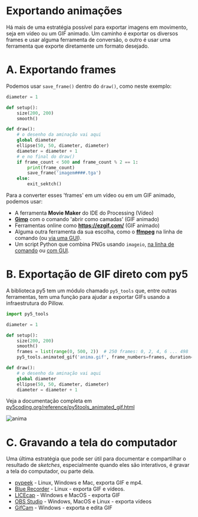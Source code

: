 # Exportando animações

Há mais de uma estratégia possível para exportar imagens em movimento, seja em vídeo ou um GIF animado. Um caminho é exportar os diversos frames e usar alguma ferramenta de conversão, o outro é usar uma ferramenta que exporte diretamente um formato desejado.


# A. Exportando frames

Podemos usar `save_frame()` dentro do `draw()`, como neste exemplo:

```python
diameter = 1

def setup():
    size(200, 200)
    smooth()

def draw():
    # o desenho da aminação vai aqui
    global diameter
    ellipse(50, 50, diameter, diameter)
    diameter = diameter + 1
    # e no final do draw()
    if frame_count < 500 and frame_count % 2 == 1:
        print(frame_count)
        save_frame('imagem####.tga')
    else:
        exit_sektch()
```
Para a converter esses 'frames' em um vídeo ou em um GIF animado, podemos usar:
- A ferramenta **Movie Maker** do IDE do Processing (Vídeo)
- [**Gimp**](https://gimp.org) com o comando 'abrir como camadas' (GIF animado)
- Ferramentas online como **https://ezgif.com/** (GIF animado)
- Alguma outra ferramenta da sua escolha, como o [**ffmpeg**](http//www.ffmpeg.org) na linha de comando (ou [via uma GUI](https://github.com/amiaopensource/ffmpeg-amia-wiki/wiki/3%29-Graphical-User-Interface-Applications-using-FFmpeg)).
- Um script Python que combina PNGs usando `imageio`, [na linha de comando](https://github.com/villares/sketch-a-day/blob/main/admin_scripts/pngs_to_gif.py) ou [com GUI](https://github.com/villares/sketch-a-day/blob/main/admin_scripts/pngs_to_gif_gui.py).

# B. Exportação de GIF direto com py5

A biblioteca py5 tem um módulo chamado `py5_tools` que, entre outras ferramentas, tem uma função para ajudar a exportar GIFs usando a infraestrutura do Pillow. 

```python
import py5_tools

diameter = 1

def setup():
    size(200, 200)
    smooth()
    frames = list(range(0, 500, 2))  # 250 frames: 0, 2, 4, 6 ... 498
    py5_tools.animated_gif('anima.gif', frame_numbers=frames, duration=0.1)

def draw():
    # o desenho da aminação vai aqui
    global diameter
    ellipse(50, 50, diameter, diameter)
    diameter = diameter + 1
```

Veja a documentação completa em [py5coding.org/reference/py5tools_animated_gif.html](https://py5coding.org/reference/py5tools_animated_gif.html)

![anima](https://github.com/villares/material-aulas/assets/3694604/7ff938cf-37f8-474a-998f-47a60f016677)

# C. Gravando a tela do computador

Uma última estratégia que pode ser útil para documentar e compartilhar o resultado de *sketches*, especialmente quando eles são interativos, é gravar a tela do computador, ou parte dela.

- [pypeek](https://github.com/firatkiral/pypeek) - Linux, Windows e Mac, exporta GIF e mp4.
- [Blue Recorder](https://github.com/xlmnxp/blue-recorder) - Linux - exporta GIF e vídeos.
- [LICEcap](https://www.cockos.com/licecap) - Windows e MacOS - exporta GIF
- [OBS Studio](https://obsproject.com) - Windows, MacOS e Linux - exporta vídeos
- [GifCam](https://blog.bahraniapps.com/gifcam/) - Windows - exporta e edita GIF
